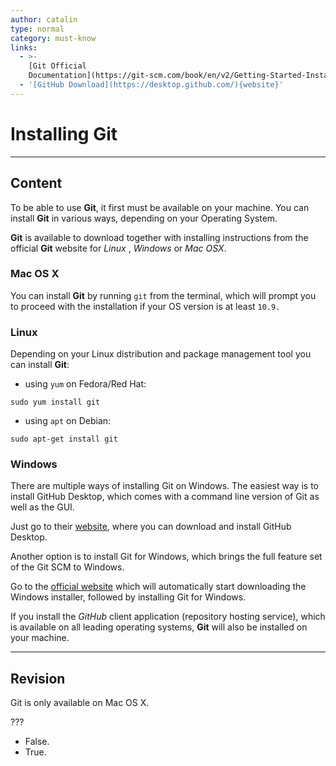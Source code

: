 ```yaml
---
author: catalin
type: normal
category: must-know
links:
  - >-
    [Git Official
    Documentation](https://git-scm.com/book/en/v2/Getting-Started-Installing-Git){website}
  - '[GitHub Download](https://desktop.github.com/){website}'
---
```


# Installing Git


---

## Content

To be able to use **Git**, it first must be available on your machine. You can install **Git** in various ways, depending on your Operating System.

**Git** is available to download together with installing instructions from the official **Git** website for *Linux* , *Windows* or *Mac OSX*.

### Mac OS X

You can install **Git** by running `git` from the terminal, which will prompt you to proceed with the installation if your OS version is at least `10.9.`

### Linux

Depending on your Linux distribution and package management tool you can install **Git**:

- using `yum` on Fedora/Red Hat:

```plain-text
sudo yum install git
```

- using `apt` on Debian:

```plain-text
sudo apt-get install git
```

### Windows

There are multiple ways of installing Git on Windows. The easiest way is to install GitHub Desktop, which comes with a command line version of Git as well as the GUI. 

Just go to their [website](https://desktop.github.com/), where you can download and install GitHub Desktop.

Another option is to install Git for Windows, which brings the full feature set of the Git SCM to Windows. 

Go to the [official website](https://git-scm.com/download/win) which will automatically start downloading the Windows installer, followed by installing Git for Windows.

If you install the *GitHub* client application (repository hosting service), which is available on all leading operating systems, **Git** will also be installed on your machine.


---

## Revision

Git is only available on Mac OS X.

???

- False.
- True.
